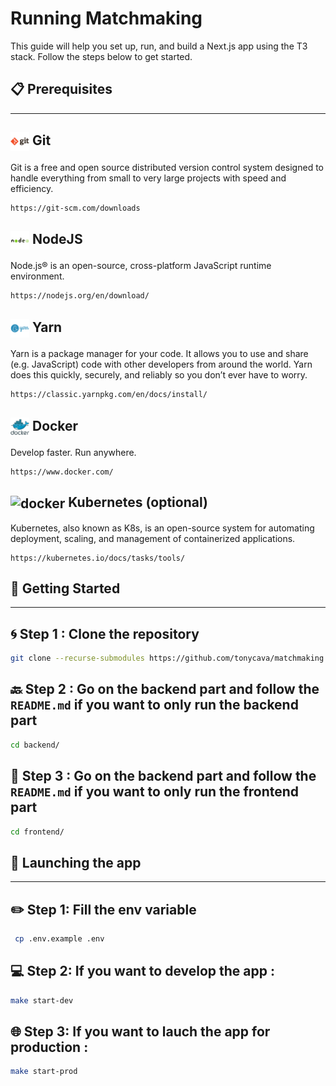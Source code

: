 # <h1 id="top">Running Matchmaking</h1>

This guide will help you set up, run, and build a Next.js app using the T3 stack. Follow the steps below to get started.

## 📋 Prerequisites

<hr>

## <img align="center" src="https://raw.githubusercontent.com/devicons/devicon/master/icons/git/git-original-wordmark.svg" alt="git" width="30" height="30"/> Git

Git is a free and open source distributed version control system designed to handle everything from small to very large
projects with speed and efficiency.

```
https://git-scm.com/downloads
```

## <img align="center" src="https://raw.githubusercontent.com/devicons/devicon/master/icons/nodejs/nodejs-original-wordmark.svg" alt="nodejs" width="30" height="30"/> NodeJS

Node.js® is an open-source, cross-platform JavaScript runtime environment.

```
https://nodejs.org/en/download/
```

## <img align="center" src="https://raw.githubusercontent.com/devicons/devicon/master/icons/yarn/yarn-original-wordmark.svg" alt="yarn" width="30" height="30"/> Yarn

Yarn is a package manager for your code. It allows you to use and share (e.g. JavaScript) code with other developers
from around the world. Yarn does this quickly, securely, and reliably so you don’t ever have to worry.

```
https://classic.yarnpkg.com/en/docs/install/
```

## <img align="center" src="https://raw.githubusercontent.com/devicons/devicon/master/icons/docker/docker-original-wordmark.svg" alt="docker" width="30" height="30"/> Docker

Develop faster. Run anywhere.

```
https://www.docker.com/
```

## <img align="center" src="https://www.vectorlogo.zone/logos/kubernetes/kubernetes-icon.svg"  alt="docker" width="30" height="30"/> Kubernetes (optional)

Kubernetes, also known as K8s, is an open-source system for automating deployment, scaling, and management of
containerized applications.

```
https://kubernetes.io/docs/tasks/tools/
```

## 🚀 Getting Started

<hr>

## :cyclone: Step 1 : Clone the repository

```bash
git clone --recurse-submodules https://github.com/tonycava/matchmaking
```

## :back: Step 2 : Go on the backend part and follow the `README.md` if you want to only run the backend part

```bash
cd backend/
```

## :bullettrain_front: Step 3 : Go on the backend part and follow the `README.md` if you want to only run the frontend part

```bash
cd frontend/
```

## 📝 Launching the app

<hr>

## :pencil2: Step 1: Fill the env variable

```bash
 cp .env.example .env
```

## :computer: Step 2: If you want to develop the app :

```bash
make start-dev
```

## 🌐 Step 3: If you want to lauch the app for production :

```bash
make start-prod
```